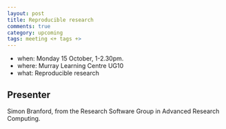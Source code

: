 ```yaml
---
layout: post
title: Reproducible research
comments: true
category: upcoming
tags: meeting <+ tags +>
---
```


* when: Monday 15 October, 1-2.30pm.
* where: Murray Learning Centre UG10
* what: Reproducible research

## Presenter

Simon Branford, from the Research Software Group in Advanced Research Computing.
